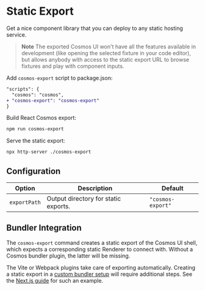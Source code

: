 # Static Export

Get a nice component library that you can deploy to any static hosting service.

> **Note** The exported Cosmos UI won't have all the features available in development (like opening the selected fixture in your code editor), but allows anybody with access to the static export URL to browse fixtures and play with component inputs.

Add `cosmos-export` script to package.json:

```diff
"scripts": {
  "cosmos": "cosmos",
+ "cosmos-export": "cosmos-export"
}
```

Build React Cosmos export:

```bash
npm run cosmos-export
```

Serve the static export:

```bash
npx http-server ./cosmos-export
```

## Configuration

| Option       | Description                          | Default           |
| ------------ | ------------------------------------ | ----------------- |
| `exportPath` | Output directory for static exports. | `"cosmos-export"` |

## Bundler Integration

The `cosmos-export` command creates a static export of the Cosmos UI shell, which expects a corresponding static Renderer to connect with. Without a Cosmos bundler plugin, the latter will be missing.

The Vite or Webpack plugins take care of exporting automatically. Creating a static export in a [custom bundler setup](../getting-started/custom-bundler.md) will require additional steps. See the [Next.js guide](../getting-started/next.md#static-export) for such an example.
